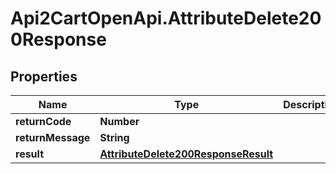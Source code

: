 # Api2CartOpenApi.AttributeDelete200Response

## Properties

Name | Type | Description | Notes
------------ | ------------- | ------------- | -------------
**returnCode** | **Number** |  | [optional] 
**returnMessage** | **String** |  | [optional] 
**result** | [**AttributeDelete200ResponseResult**](AttributeDelete200ResponseResult.md) |  | [optional] 


